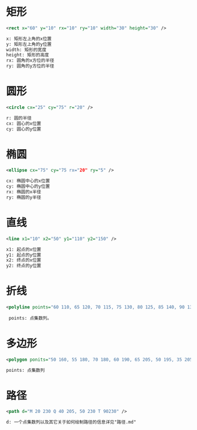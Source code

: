 # 矩形

```svg
<rect x="60" y="10" rx="10" ry="10" width="30" height="30" />

x: 矩形左上角的x位置
y: 矩形左上角的y位置
width: 矩形的宽度
height: 矩形的高度
rx: 圆角的x方位的半径
ry: 圆角的y方位的半径

```

# 圆形

```svg
<circle cx="25" cy="75" r="20" />

r: 圆的半径
cx: 圆心的x位置
cy: 圆心的y位置
```

# 椭圆

```svg
<ellipse cx="75" cy="75 rx="20" ry="5" />

cx: 椭圆中心的x位置
cy: 椭圆中心的y位置
rx: 椭圆的x半径
ry: 椭圆的y半径
```

# 直线

```svg
<line x1="10" x2="50" y1="110" y2="150" />

x1: 起点的x位置
y1: 起点的y位置
x2: 终点的x位置
y2: 终点的y位置
```

# 折线

```svg
<polyline points="60 110, 65 120, 70 115, 75 130, 80 125, 85 140, 90 135, 95 150, 100 145" />
 
 points: 点集数列。
```

# 多边形

```svg
<polygon ponits="50 160, 55 180, 70 180, 60 190, 65 205, 50 195, 35 205, 40 190, 30 180, 45 180" />

points: 点集数列
```

# 路径

```svg
<path d="M 20 230 Q 40 205, 50 230 T 90230" />

d: 一个点集数列以及其它关于如何绘制路径的信息详见"路径.md"
```
